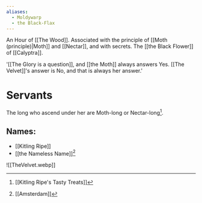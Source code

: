```yaml
---
aliases:
  - Moldywarp
  - the Black-Flax
---
```



An Hour of [[The Wood]].
Associated with the principle of [[Moth (principle)|Moth]] and [[Nectar]], and with secrets. The [[the Black Flower]] of [[Calyptra]].

'[[The Glory is a question]], and [[the Moth]] always answers Yes. [[The Velvet]]'s answer is No, and that is always her answer.'

# Servants
The long who ascend under her are Moth-long or Nectar-long[^1].
## Names:
- [[Kitling Ripe]]
- [[the Nameless Name]][^2]

![[TheVelvet.webp]]

[^1]: [[Kitling Ripe's Tasty Treats]]
[^2]: [[Amsterdam]]